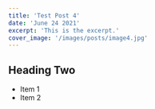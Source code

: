 ```yaml
---
title: 'Test Post 4'
date: 'June 24 2021'
excerpt: 'This is the excerpt.'
cover_image: '/images/posts/image4.jpg'
---
```


## Heading Two

- Item 1
- Item 2
